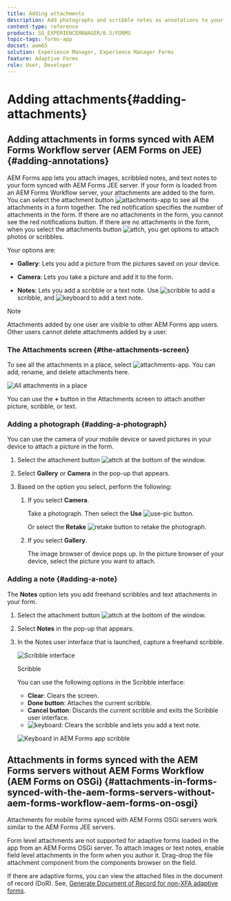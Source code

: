 ```yaml
---
title: Adding attachments
description: Add photographs and scribble notes as annotations to your task in the AEM Forms app
content-type: reference
products: SG_EXPERIENCEMANAGER/6.5/FORMS
topic-tags: forms-app
docset: aem65
solution: Experience Manager, Experience Manager Forms
feature: Adaptive Forms
role: User, Developer
---
```

# Adding attachments{#adding-attachments}

## Adding attachments in forms synced with AEM Forms Workflow server (AEM Forms on JEE) {#adding-annotations}

AEM Forms app lets you attach images, scribbled notes, and text notes to your form synced with AEM Forms JEE server. If your form is loaded from an AEM Forms Workflow server, your attachments are added to the form. You can select the attachment button ![attachments-app](assets/attachments-app.png) to see all the attachments in a form together. The red notification specifies the number of attachments in the form. If there are no attachments in the form, you cannot see the red notifications button. If there are no attachments in the form, when you select the attachments button ![attch](assets/attch.png), you get options to attach photos or scribbles.

Your options are:

* **Gallery**: Lets you add a picture from the pictures saved on your device.

* **Camera**: Lets you take a picture and add it to the form.

* **Notes**: Lets you add a scribble or a text note. Use ![scribble](assets/scribble.png) to add a scribble, and ![keyboard](assets/keyboard.png) to add a text note.

>[!NOTE]
>
>Attachments added by one user are visible to other AEM Forms app users. Other users cannot delete attachments added by a user.
>

### The Attachments screen {#the-attachments-screen}

To see all the attachments in a place, select ![attachments-app](assets/attachments-app.png). You can add, rename, and delete attachments here.

![All attachments in a place](assets/attachments-screen.png)

You can use the **+** button in the Attachments screen to attach another picture, scribble, or text.

### Adding a photograph {#adding-a-photograph}

You can use the camera of your mobile device or saved pictures in your device to attach a picture in the form.

1. Select the attachment button ![attch](assets/attch.png) at the bottom of the window.
1. Select **Gallery** or **Camera** in the pop-up that appears.
1. Based on the option you select, perform the following:

    1. If you select **Camera**.

       Take a photograph. Then select the **Use** ![use-pic](assets/use-pic.png) button.

       Or select the **Retake** ![retake](assets/retake.png) button to retake the photograph.

    1. If you select **Gallery**.

       The image browser of device pops up. In the picture browser of your device, select the picture you want to attach.

### Adding a note {#adding-a-note}

The **Notes** option lets you add freehand scribbles and text attachments in your form.

1. Select the attachment button ![attch](assets/attch.png) at the bottom of the window.
1. Select **Notes** in the pop-up that appears.
1. In the Notes user interface that is launched, capture a freehand scribble.

   ![Scribble interface](assets/scribble-ui.png)

   Scribble

   You can use the following options in the Scribble interface:

    * **Clear**: Clears the screen.
    * **Done button**: Attaches the current scribble.
    * **Cancel button**: Discards the current scribble and exits the Scribble user interface.
    * ![keyboard](assets/keyboard.png): Clears the scribble and lets you add a text note.

   ![Keyboard in AEM Forms app scribble](assets/keyboard-inapp.png)

## Attachments in forms synced with the AEM Forms servers without AEM Forms Workflow (AEM Forms on OSGi) {#attachments-in-forms-synced-with-the-aem-forms-servers-without-aem-forms-workflow-aem-forms-on-osgi}

Attachments for mobile forms synced with AEM Forms OSGi servers work similar to the AEM Forms JEE servers.

Form level attachments are not supported for adaptive forms loaded in the app from an AEM Forms OSGi server. To attach images or text notes, enable field level attachments in the form when you author it. Drag-drop the file attachment component from the components browser on the field.

If there are adaptive forms, you can view the attached files in the document of record (DoR). See, [Generate Document of Record for non-XFA adaptive forms](../../forms/using/generate-document-of-record-for-non-xfa-based-adaptive-forms.md).

